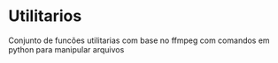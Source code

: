 # Utilitarios
Conjunto de funcões utilitarias com base no ffmpeg com comandos em python para manipular arquivos
